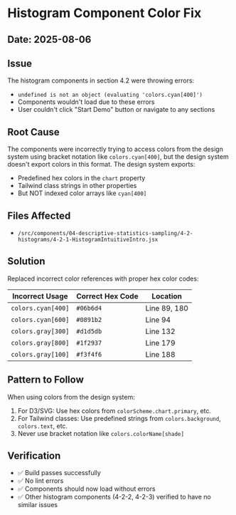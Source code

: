 # Histogram Component Color Fix

## Date: 2025-08-06

## Issue
The histogram components in section 4.2 were throwing errors:
- `undefined is not an object (evaluating 'colors.cyan[400]')`
- Components wouldn't load due to these errors
- User couldn't click "Start Demo" button or navigate to any sections

## Root Cause
The components were incorrectly trying to access colors from the design system using bracket notation like `colors.cyan[400]`, but the design system doesn't export colors in this format. The design system exports:
- Predefined hex colors in the `chart` property
- Tailwind class strings in other properties
- But NOT indexed color arrays like `cyan[400]`

## Files Affected
- `/src/components/04-descriptive-statistics-sampling/4-2-histograms/4-2-1-HistogramIntuitiveIntro.jsx`

## Solution
Replaced incorrect color references with proper hex color codes:

| Incorrect Usage | Correct Hex Code | Location |
|----------------|------------------|----------|
| `colors.cyan[400]` | `#06b6d4` | Line 89, 180 |
| `colors.cyan[600]` | `#0891b2` | Line 94 |
| `colors.gray[300]` | `#d1d5db` | Line 132 |
| `colors.gray[800]` | `#1f2937` | Line 179 |
| `colors.gray[100]` | `#f3f4f6` | Line 188 |

## Pattern to Follow
When using colors from the design system:
1. For D3/SVG: Use hex colors from `colorScheme.chart.primary`, etc.
2. For Tailwind classes: Use predefined strings from `colors.background`, `colors.text`, etc.
3. Never use bracket notation like `colors.colorName[shade]`

## Verification
- ✅ Build passes successfully
- ✅ No lint errors
- ✅ Components should now load without errors
- ✅ Other histogram components (4-2-2, 4-2-3) verified to have no similar issues